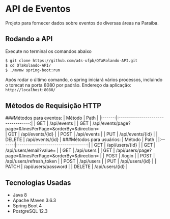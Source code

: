 # API de Eventos

Projeto para fornecer dados sobre eventos de diversas áreas na Paraíba.

## Rodando a API

Execute no terminal os comandos abaixo
```sh
$ git clone https://github.com/a4s-ufpb/QTaRolando-API.git
$ cd QTaRolando-API/
$ ./mvnw spring-boot:run
```
Após rodar o último comando, o spring iniciará vários processos, incluindo o tomcat na porta 8080 por padrão.
Endereço da aplicação: ```http://localhost:8080/```

## Métodos de Requisição HTTP
###Métodos para eventos:
| Método |                Path                |
|:------:|:----------------------------------:|
|   GET  |          /api/events         |
|   GET  |          /api/events/page?page=&linesPerPage=&orderBy=&direction=  
|   GET  |          /api/events/{id}   |
|  POST  |           /api/events           |
|   PUT  |          /api/events/{id}          |
| DELETE |              /api/events/{id}             |
###Métodos para usuários:
| Método |                Path                |
|:------:|:----------------------------------:|
|  GET  |          /api/users/{id}         |
|  GET  |          /api/users/email?value=         |
|  GET  |          /api/users         |
|  GET  |          /api/users/page?page=&linesPerPage=&orderBy=&direction=         |
|  POST  |           /login          |
|  POST  |           /api/users/refresh_token         |
|  POST  |           /api/users         |
|  PUT  |          /api/users/{id}          |
| PATCH  |          /api/users/password         |
| DELETE |              /api/users/{id}             |
## Tecnologias Usadas

- Java 8 
- Apache Maven 3.6.3
- Spring Boot 4
- PostgreSQL 12.3


